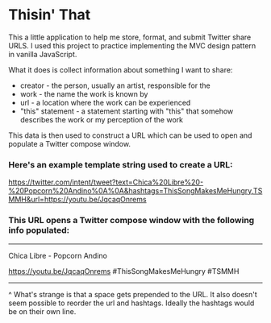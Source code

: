 # Thisin' That

This a little application to help me store, format, and submit Twitter share URLS. I used this project to practice implementing the MVC design pattern in vanilla JavaScript.

What it does is collect information about something I want to share:

* creator - the person, usually an artist, responsible for the
* work - the name the work is known by
* url - a location where the work can be experienced
* "this" statement - a statement starting with "this" that somehow describes the work or my perception of the work

This data is then used to construct a URL which can be used to open and populate a Twitter compose window.

### Here's an example template string used to create a URL: 

https://twitter.com/intent/tweet?text=Chica%20Libre%20-%20Popcorn%20Andino%0A%0A&hashtags=ThisSongMakesMeHungry,TSMMH&url=https://youtu.be/JqcaqOnrems

### This URL opens a Twitter compose window with the following info populated:
--------
Chica Libre - Popcorn Andino

 https://youtu.be/JqcaqOnrems #ThisSongMakesMeHungry #TSMMH
 
 --------
 
 
^ What's strange is that a space gets prepended to the URL. It also doesn't seem possible to reorder the url and hashtags. Ideally the hashtags would be on their own line. 



